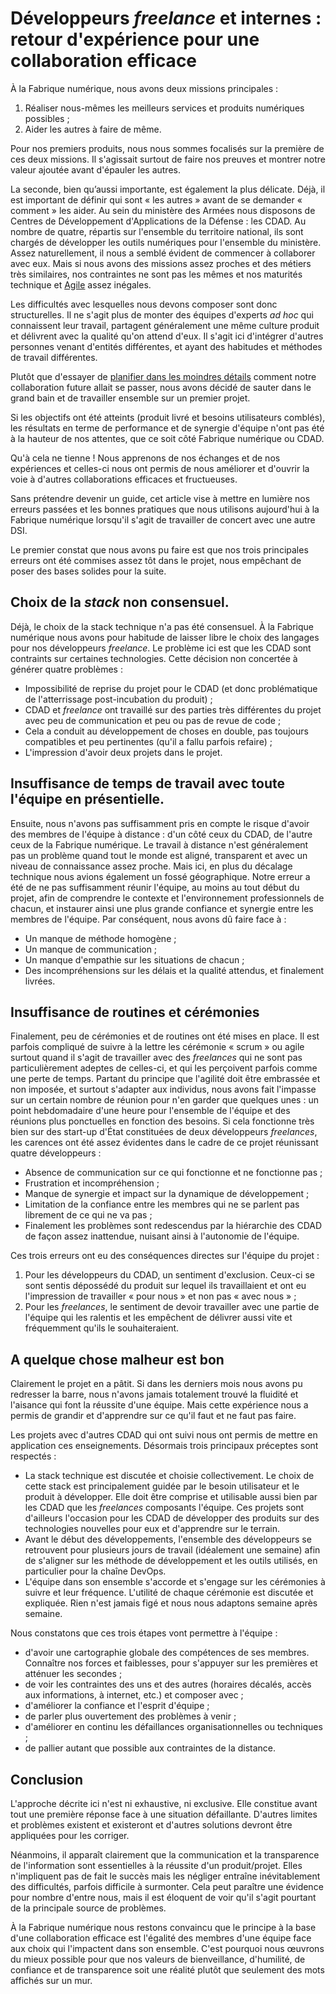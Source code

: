 # Développeurs _freelance_ et internes : retour d'expérience pour une collaboration efficace

À la Fabrique numérique, nous avons deux missions principales :
1. Réaliser nous-mêmes les meilleurs services et produits numériques possibles ;
2. Aider les autres à faire de même.

Pour nos premiers produits, nous nous sommes focalisés sur la première de ces deux missions. Il s'agissait surtout de faire nos preuves et montrer notre valeur ajoutée avant d'épauler les autres.

La seconde, bien qu’aussi importante, est également la plus délicate. Déjà, il est important de définir qui sont « les autres » avant de se demander « comment » les aider. Au sein du ministère des Armées nous disposons de Centres de Développement d'Applications de la Défense : les CDAD. Au nombre de quatre, répartis sur l'ensemble du territoire national, ils sont chargés de développer les outils numériques pour l'ensemble du ministère. Assez naturellement, il nous a semblé évident de commencer à collaborer avec eux. Mais si nous avons des missions assez proches et des métiers très similaires, nos contraintes ne sont pas les mêmes et nos maturités technique et [Agile](http://agilemanifesto.org/iso/fr/manifesto.html) assez inégales.

Les difficultés avec lesquelles nous devons composer sont donc structurelles. Il ne s'agit plus de monter des équipes d'experts _ad hoc_ qui connaissent leur travail, partagent généralement une même culture produit et délivrent avec la qualité qu'on attend d'eux. Il s'agit ici d'intégrer d'autres personnes venant d'entités différentes, et ayant des habitudes et méthodes de travail différentes.

Plutôt que d'essayer de [planifier dans les moindres détails](https://f14e.fr/2019/09/11/raison-restons-agiles/) comment notre collaboration future allait se passer, nous avons décidé de sauter dans le grand bain et de travailler ensemble sur un premier projet.

Si les objectifs ont été atteints (produit livré et besoins utilisateurs comblés), les résultats en terme de performance et de synergie d'équipe n'ont pas été à la hauteur de nos attentes, que ce soit côté Fabrique numérique ou CDAD.

Qu'à cela ne tienne ! Nous apprenons de nos échanges et de nos expériences et celles-ci nous ont permis de nous améliorer et d'ouvrir la voie à d'autres collaborations efficaces et fructueuses.

Sans prétendre devenir un guide, cet article vise à mettre en lumière nos erreurs passées et les bonnes pratiques que nous utilisons aujourd'hui à la Fabrique numérique lorsqu'il s'agit de travailler de concert avec une autre DSI.

Le premier constat que nous avons pu faire est que nos trois principales erreurs ont été commises assez tôt dans le projet, nous empêchant de poser des bases solides pour la suite.

## Choix de la _stack_ non consensuel.
Déjà, le choix de la stack technique n'a pas été consensuel. À la Fabrique numérique nous avons pour habitude de laisser libre le choix des langages pour nos développeurs _freelance_. Le problème ici est que les CDAD sont contraints sur certaines technologies. Cette décision non concertée à générer quatre problèmes :
- Impossibilité de reprise du projet pour le CDAD (et donc problématique de l'atterrissage post-incubation du produit) ;
- CDAD et _freelance_ ont travaillé sur des parties très différentes du projet avec peu de communication et peu ou pas de revue de code ;
- Cela a conduit au développement de choses en double, pas toujours compatibles et peu pertinentes (qu'il a fallu parfois refaire) ;
- L'impression d'avoir deux projets dans le projet.

## Insuffisance de temps de travail avec toute l'équipe en présentielle.
Ensuite, nous n'avons pas suffisamment pris en compte le risque d'avoir des membres de l'équipe à distance : d'un côté ceux du CDAD, de l'autre ceux de la Fabrique numérique. Le travail à distance n'est généralement pas un problème quand tout le monde est aligné, transparent et avec un niveau de connaissance assez proche. Mais ici, en plus du décalage technique nous avions également un fossé géographique. Notre erreur a été de ne pas suffisamment réunir l'équipe, au moins au tout début du projet, afin de comprendre le contexte et l'environnement professionnels de chacun, et instaurer ainsi une plus grande confiance et synergie entre les membres de l'équipe. Par conséquent, nous avons dû faire face à :
- Un manque de méthode homogène ;
- Un manque de communication ;
- Un manque d'empathie sur les situations de chacun ;
- Des incompréhensions sur les délais et la qualité attendus, et finalement livrées.

## Insuffisance de routines et cérémonies
Finalement, peu de cérémonies et de routines ont été mises en place. Il est parfois compliqué de suivre à la lettre les cérémonie « scrum » ou agile surtout quand il s'agit de travailler avec des _freelances_ qui ne sont pas particulièrement adeptes de celles-ci, et qui les perçoivent parfois comme une perte de temps. Partant du principe que l'agilité doit être embrassée et non imposée, et surtout s'adapter aux individus, nous avons fait l'impasse sur un certain nombre de réunion pour n'en garder que quelques unes : un point hebdomadaire d'une heure pour l'ensemble de l'équipe et des réunions plus ponctuelles en fonction des besoins. Si cela fonctionne très bien sur des start-up d'État constituées de deux développeurs _freelances_, les carences ont été assez évidentes dans le cadre de ce projet réunissant quatre développeurs :
- Absence de communication sur ce qui fonctionne et ne fonctionne pas ;
- Frustration et incompréhension ;
- Manque de synergie et impact sur la dynamique de développement ;
- Limitation de la confiance entre les membres qui ne se parlent pas librement de ce qui ne va pas ;
- Finalement les problèmes sont redescendus par la hiérarchie des CDAD de façon assez inattendue, nuisant ainsi à l'autonomie de l'équipe.

Ces trois erreurs ont eu des conséquences directes sur l'équipe du projet :
1. Pour les développeurs du CDAD, un sentiment d'exclusion. Ceux-ci se sont sentis dépossédé du produit sur lequel ils travaillaient et ont eu l'impression de travailler « pour nous » et non pas « avec nous » ;
2. Pour les _freelances_, le sentiment de devoir travailler avec une partie de l'équipe qui les ralentis et les empêchent de délivrer aussi vite et fréquemment qu'ils le souhaiteraient.

## A quelque chose malheur est bon
Clairement le projet en a pâtit. Si dans les derniers mois nous avons pu redresser la barre, nous n'avons jamais totalement trouvé la fluidité et l'aisance qui font la réussite d'une équipe. Mais cette expérience nous a permis de grandir et d'apprendre sur ce qu'il faut et ne faut pas faire.

Les projets avec d'autres CDAD qui ont suivi nous ont permis de mettre en application ces enseignements. Désormais trois principaux préceptes sont respectés :
- La stack technique est discutée et choisie collectivement. Le choix de cette stack est principalement guidée par le besoin utilisateur et le produit à développer. Elle doit être comprise et utilisable aussi bien par les CDAD que les _freelances_ composants l'équipe. Ces projets sont d'ailleurs l'occasion pour les CDAD de développer des produits sur des technologies nouvelles pour eux et d'apprendre sur le terrain.
- Avant le début des développements, l'ensemble des développeurs se retrouvent pour plusieurs jours de travail (idéalement une semaine) afin de s'aligner sur les méthode de développement et les outils utilisés, en particulier pour la chaîne DevOps.
- L'équipe dans son ensemble s'accorde et s'engage sur les cérémonies à suivre et leur fréquence. L'utilité de chaque cérémonie est discutée et expliquée. Rien n'est jamais figé et nous nous adaptons semaine après semaine.

Nous constatons que ces trois étapes vont permettre à l'équipe :
- d'avoir une cartographie globale des compétences de ses membres. Connaître nos forces et faiblesses, pour s'appuyer sur les premières et atténuer les secondes ;
- de voir les contraintes des uns et des autres (horaires décalés, accès aux informations, à internet, etc.) et composer avec ;
- d'améliorer la confiance et l'esprit d'équipe ;
- de parler plus ouvertement des problèmes à venir ;
- d'améliorer en continu les défaillances organisationnelles ou techniques ;
- de pallier autant que possible aux contraintes de la distance.

## Conclusion
L'approche décrite ici n'est ni exhaustive, ni exclusive. Elle constitue avant tout une première réponse face à une situation défaillante. D'autres limites et problèmes existent et existeront et d'autres solutions devront être appliquées pour les corriger.

Néanmoins, il apparaît clairement que la communication et la transparence de l'information sont essentielles à la réussite d'un produit/projet. Elles n'impliquent pas de fait le succès mais les négliger entraîne inévitablement des difficultés, parfois difficile à surmonter. Cela peut paraître une évidence pour nombre d'entre nous, mais il est éloquent de voir qu'il s'agit pourtant de la principale source de problèmes.

À la Fabrique numérique nous restons convaincu que le principe à la base d'une collaboration efficace est l'égalité des membres d'une équipe face aux choix qui l'impactent dans son ensemble. C'est pourquoi nous œuvrons du mieux possible pour que nos valeurs de bienveillance, d'humilité, de confiance et de transparence soit une réalité plutôt que seulement des mots affichés sur un mur.

